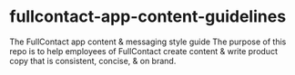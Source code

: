 # fullcontact-app-content-guidelines
The FullContact app content &amp; messaging style guide
The purpose of this repo is to help employees of FullContact create content & write product copy that is consistent, concise, &amp; on brand. 
